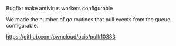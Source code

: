 Bugfix: make antivirus workers configurable

We made the number of go routines that pull events from the queue configurable. 

https://github.com/owncloud/ocis/pull/10383
